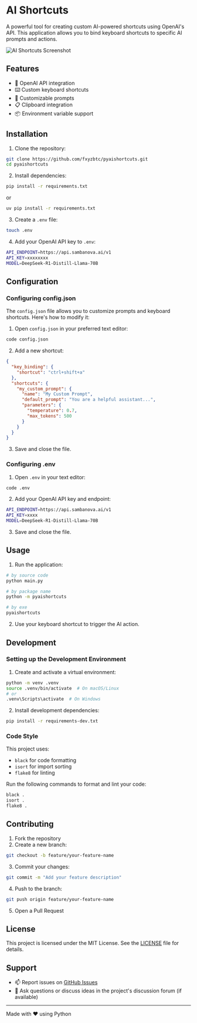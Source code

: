 # AI Shortcuts

A powerful tool for creating custom AI-powered shortcuts using OpenAI's API. This application allows you to bind keyboard shortcuts to specific AI prompts and actions.


![AI Shortcuts Screenshot](screenshot.png)


## Features

- 🔌 OpenAI API integration
- ⌨️ Custom keyboard shortcuts
- 📝 Customizable prompts
- 📋 Clipboard integration
- 📦 Environment variable support

## Installation

1. Clone the repository:
```bash
git clone https://github.com/fxyzbtc/pyaishortcuts.git
cd pyaishortcuts
```

2. Install dependencies:
```bash
pip install -r requirements.txt
```
or
```bash
uv pip install -r requirements.txt
```

3. Create a `.env` file:
```bash
touch .env
```

4. Add your OpenAI API key to `.env`:
```bash
API_ENDPOINT=https://api.sambanova.ai/v1
API_KEY=xxxxxxxx
MODEL=DeepSeek-R1-Distill-Llama-70B
```

## Configuration

### Configuring config.json

The `config.json` file allows you to customize prompts and keyboard shortcuts. Here's how to modify it:

1. Open `config.json` in your preferred text editor:
```bash
code config.json
```

2. Add a new shortcut:
```json
{
  "key_binding": {
    "shortcut": "ctrl+shift+a"
  },
  "shortcuts": {
    "my_custom_prompt": {
      "name": "My Custom Prompt",
      "default_prompt": "You are a helpful assistant...",
      "parameters": {
        "temperature": 0.7,
        "max_tokens": 500
      }
    }
  }
}
```

3. Save and close the file.

### Configuring .env

1. Open `.env` in your text editor:
```bash
code .env
```

2. Add your OpenAI API key and endpoint:
```bash
API_ENDPOINT=https://api.sambanova.ai/v1
API_KEY=xxxx
MODEL=DeepSeek-R1-Distill-Llama-70B
```

3. Save and close the file.

## Usage

1. Run the application:
```bash
# by source code
python main.py

# by package name
python -m pyaishortcuts

# by exe
pyaishortcuts
```

2. Use your keyboard shortcut to trigger the AI action.

## Development

### Setting up the Development Environment

1. Create and activate a virtual environment:
```bash
python -m venv .venv
source .venv/bin/activate  # On macOS/Linux
# or
.venv\Scripts\activate  # On Windows
```

2. Install development dependencies:
```bash
pip install -r requirements-dev.txt
```

### Code Style

This project uses:
- `black` for code formatting
- `isort` for import sorting
- `flake8` for linting

Run the following commands to format and lint your code:
```bash
black .
isort .
flake8 .
```

## Contributing

1. Fork the repository
2. Create a new branch:
```bash
git checkout -b feature/your-feature-name
```
3. Commit your changes:
```bash
git commit -m "Add your feature description"
```
4. Push to the branch:
```bash
git push origin feature/your-feature-name
```
5. Open a Pull Request

## License

This project is licensed under the MIT License. See the [LICENSE](LICENSE) file for details.

## Support

- 📫 Report issues on [GitHub Issues](https://github.com/fxyzbtc/pyaishortcuts/issues)
- 💬 Ask questions or discuss ideas in the project's discussion forum (if available)

---
Made with ❤️ using Python